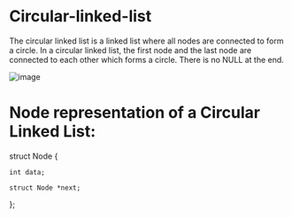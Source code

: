# Circular-linked-list
The circular linked list is a linked list where all nodes are connected to form a circle. In a circular linked list, the first node and the last node are connected to each other which forms a circle. There is no NULL at the end.

![image](https://user-images.githubusercontent.com/70435939/234472072-e229f420-4f1c-4c81-80d8-b5903fe697a4.png)

# Node representation of a Circular Linked List:

struct Node {

    int data;
    
    struct Node *next;
    
};
